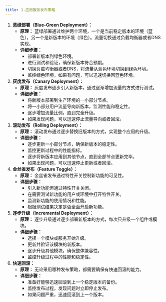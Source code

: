 ```yaml
---
title: 1.应用服务发布策略
---
```

1. **蓝绿部署（Blue-Green Deployment）：**
   * **原理：** 蓝绿部署通过维护两个环境，一个是当前稳定版本的环境（蓝色），另一个是新版本的环境（绿色）。流量切换通过负载均衡器或者DNS实现。
   * **详细步骤：**
     * 部署新版本到绿色环境。
     * 进行测试和验证，确保新版本符合预期。
     * 切换负载均衡器或者DNS，将流量从蓝色环境切换到绿色环境。
     * 监控绿色环境，如果有问题，可以迅速切换回蓝色环境。
2. **灰度发布（Canary Deployment）：**
   * **原理：** 灰度发布逐步引入新版本，通过逐渐增加流量的方式进行测试。
   * **详细步骤：**
     * 将新版本部署到生产环境的一小部分节点。
     * 将一小部分用户流量导向新版本，监测性能和稳定性。
     * 逐步增加流量比例，直到完全升级。
     * 如果发现问题，可以迅速停止流量导向或者回滚。
3. **滚动发布（Rolling Deployment）：**
   * **原理：** 滚动发布通过逐步替换旧版本的方式，实现整个应用的升级。
   * **详细步骤：**
     * 逐步更新一小部分节点，确保新版本的稳定性。
     * 监控更新过程中的性能指标。
     * 逐步将新版本应用到其他节点，直到全部节点更新完毕。
     * 如果出现问题，可以迅速停止更新或者回滚。
4. **金丝雀发布（Feature Toggle）：**
   * **原理：** 金丝雀发布通过特性开关控制新功能的可见性。
   * **详细步骤：**
     * 引入新功能但通过特性开关关闭。
     * 在需要测试新功能的用户或环境中打开特性开关。
     * 监测新功能的使用情况和性能。
     * 根据测试结果决定是否全面开启新功能。
5. **逐步升级（Incremental Deployment）：**
   * **原理：** 逐步升级通过逐步部署新版本的方式，每次只升级一个组件或模块。
   * **详细步骤：**
     * 选择一个模块或服务开始升级。
     * 更新并验证该模块的新版本。
     * 逐步升级其他模块，确保整体兼容性。
     * 监控升级过程中的性能和稳定性。
6. **快速回滚：**
   * **原理：** 无论采用哪种发布策略，都需要确保有快速回滚的能力。
   * **详细步骤：**
     * 准备好能够迅速回滚到上一个稳定版本的备份。
     * 监控发布过程，发现问题时立即停止发布。
     * 如果问题严重，迅速回滚到上一个版本。
